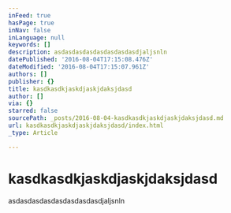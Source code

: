 ```yaml
---
inFeed: true
hasPage: true
inNav: false
inLanguage: null
keywords: []
description: asdasdasdasdasdasdasdasdjaljsnln
datePublished: '2016-08-04T17:15:08.476Z'
dateModified: '2016-08-04T17:15:07.961Z'
authors: []
publisher: {}
title: kasdkasdkjaskdjaskjdaksjdasd
author: []
via: {}
starred: false
sourcePath: _posts/2016-08-04-kasdkasdkjaskdjaskjdaksjdasd.md
url: kasdkasdkjaskdjaskjdaksjdasd/index.html
_type: Article

---
```

# kasdkasdkjaskdjaskjdaksjdasd

asdasdasdasdasdasdasdasdjaljsnln